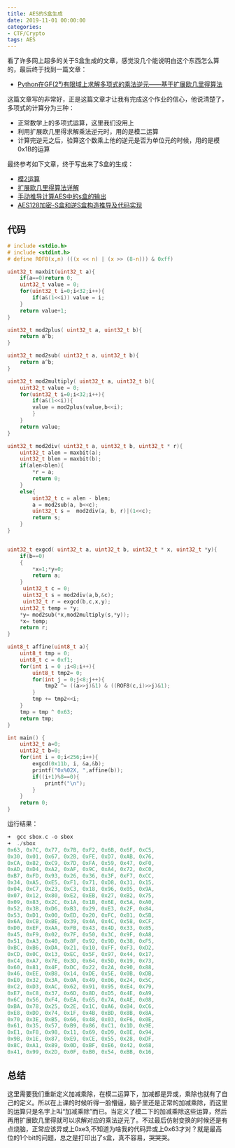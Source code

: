 ```yaml
---
title: AES的S盒生成
date: 2019-11-01 00:00:00
categories:
- CTF/Crypto
tags: AES
---
```


看了许多网上超多的关于S盒生成的文章，感觉没几个能说明白这个东西怎么算的，最后终于找到一篇文章：

- [Python在GF(2⁸)有限域上求解多项式的乘法逆元——基于扩展欧几里得算法](https://blog.csdn.net/weixin_40156933/article/details/83866348)

这篇文章写的非常好，正是这篇文章才让我有完成这个作业的信心，他说清楚了，多项式的计算分为三种：

- 正常数学上的多项式运算，这里我们没用上
- 利用扩展欧几里得求解乘法逆元时，用的是模二运算
- 计算完逆元之后，验算这个数乘上他的逆元是否为单位元的时候，用的是模0x1B的运算

最终参考如下文章，终于写出来了S盒的生成：

- [模2运算](https://baike.baidu.com/item/%E6%A8%A12%E8%BF%90%E7%AE%97/18556715)
- [扩展欧几里得算法详解](https://blog.csdn.net/destiny1507/article/details/81750874)
- [手动推导计算AES中的s盒的输出](https://blog.csdn.net/u011241780/article/details/80589273)
- [AES128加密-S盒和逆S盒构造推导及代码实现](https://blog.csdn.net/u011516178/article/details/81221646)

## 代码

```c
# include <stdio.h>
# include <stdint.h>
# define ROF8(x,n) (((x << n) | (x >> (8-n))) & 0xff)

uint32_t maxbit(uint32_t a){
    if(a==0)return 0;
    uint32_t value = 0;
    for(uint32_t i=0;i<32;i++){
        if(a&(1<<i)) value = i;
    }
    return value+1;
}

uint32_t mod2plus( uint32_t a, uint32_t b){
    return a^b;
}

uint32_t mod2sub( uint32_t a, uint32_t b){
    return a^b;
}

uint32_t mod2multiply( uint32_t a, uint32_t b){
    uint32_t value = 0;
    for(uint32_t i=0;i<32;i++){
        if(a&(1<<i)){
        value = mod2plus(value,b<<i);
        }
    }
    return value;
}

uint32_t mod2div( uint32_t a, uint32_t b, uint32_t * r){
    uint32_t alen = maxbit(a);
    uint32_t blen = maxbit(b);
    if(alen<blen){
        *r = a;
        return 0;
    }
    else{
        uint32_t c = alen - blen;
        a = mod2sub(a, b<<c);
        uint32_t s =  mod2div(a, b, r)|(1<<c);
        return s;
    }
}


uint32_t exgcd( uint32_t a, uint32_t b, uint32_t * x, uint32_t *y){
    if(b==0)
    {
        *x=1;*y=0;
        return a;
    }
     uint32_t c = 0;
     uint32_t s = mod2div(a,b,&c);
     uint32_t r = exgcd(b,c,x,y);
    uint32_t temp = *y;
    *y= mod2sub(*x,mod2multiply(s,*y));
    *x= temp;
    return r;
}

uint8_t affine(uint8_t a){
    uint8_t tmp = 0;
    uint8_t c = 0xf1;
    for(int i = 0 ;i<8;i++){
        uint8_t tmp2= 0;
        for(int j = 0;j<8;j++){
            tmp2 ^= ((a>>j)&1) & ((ROF8(c,i)>>j)&1);
        }
        tmp += tmp2<<i;
    }
    tmp = tmp ^ 0x63;
    return tmp;
}

int main() {
    uint32_t a=0;
    uint32_t b=0;
    for(int i = 0;i<256;i++){
        exgcd(0x11b, i, &a,&b);
        printf("0x%02X, ",affine(b));
        if((i+1)%8==0){
            printf("\n");
        }
    }
    return 0;
}
```

运行结果：

```c
➜  gcc sbox.c -o sbox
➜  ./sbox
0x63, 0x7C, 0x77, 0x7B, 0xF2, 0x6B, 0x6F, 0xC5, 
0x30, 0x01, 0x67, 0x2B, 0xFE, 0xD7, 0xAB, 0x76, 
0xCA, 0x82, 0xC9, 0x7D, 0xFA, 0x59, 0x47, 0xF0, 
0xAD, 0xD4, 0xA2, 0xAF, 0x9C, 0xA4, 0x72, 0xC0, 
0xB7, 0xFD, 0x93, 0x26, 0x36, 0x3F, 0xF7, 0xCC, 
0x34, 0xA5, 0xE5, 0xF1, 0x71, 0xD8, 0x31, 0x15, 
0x04, 0xC7, 0x23, 0xC3, 0x18, 0x96, 0x05, 0x9A, 
0x07, 0x12, 0x80, 0xE2, 0xEB, 0x27, 0xB2, 0x75, 
0x09, 0x83, 0x2C, 0x1A, 0x1B, 0x6E, 0x5A, 0xA0, 
0x52, 0x3B, 0xD6, 0xB3, 0x29, 0xE3, 0x2F, 0x84, 
0x53, 0xD1, 0x00, 0xED, 0x20, 0xFC, 0xB1, 0x5B, 
0x6A, 0xCB, 0xBE, 0x39, 0x4A, 0x4C, 0x58, 0xCF, 
0xD0, 0xEF, 0xAA, 0xFB, 0x43, 0x4D, 0x33, 0x85, 
0x45, 0xF9, 0x02, 0x7F, 0x50, 0x3C, 0x9F, 0xA8, 
0x51, 0xA3, 0x40, 0x8F, 0x92, 0x9D, 0x38, 0xF5, 
0xBC, 0xB6, 0xDA, 0x21, 0x10, 0xFF, 0xF3, 0xD2, 
0xCD, 0x0C, 0x13, 0xEC, 0x5F, 0x97, 0x44, 0x17, 
0xC4, 0xA7, 0x7E, 0x3D, 0x64, 0x5D, 0x19, 0x73, 
0x60, 0x81, 0x4F, 0xDC, 0x22, 0x2A, 0x90, 0x88, 
0x46, 0xEE, 0xB8, 0x14, 0xDE, 0x5E, 0x0B, 0xDB, 
0xE0, 0x32, 0x3A, 0x0A, 0x49, 0x06, 0x24, 0x5C, 
0xC2, 0xD3, 0xAC, 0x62, 0x91, 0x95, 0xE4, 0x79, 
0xE7, 0xC8, 0x37, 0x6D, 0x8D, 0xD5, 0x4E, 0xA9, 
0x6C, 0x56, 0xF4, 0xEA, 0x65, 0x7A, 0xAE, 0x08, 
0xBA, 0x78, 0x25, 0x2E, 0x1C, 0xA6, 0xB4, 0xC6, 
0xE8, 0xDD, 0x74, 0x1F, 0x4B, 0xBD, 0x8B, 0x8A, 
0x70, 0x3E, 0xB5, 0x66, 0x48, 0x03, 0xF6, 0x0E, 
0x61, 0x35, 0x57, 0xB9, 0x86, 0xC1, 0x1D, 0x9E, 
0xE1, 0xF8, 0x98, 0x11, 0x69, 0xD9, 0x8E, 0x94, 
0x9B, 0x1E, 0x87, 0xE9, 0xCE, 0x55, 0x28, 0xDF, 
0x8C, 0xA1, 0x89, 0x0D, 0xBF, 0xE6, 0x42, 0x68, 
0x41, 0x99, 0x2D, 0x0F, 0xB0, 0x54, 0xBB, 0x16, 

```

## 总结

这里需要我们重新定义加减乘除，在模二运算下，加减都是异或，乘除也就有了自己的定义。所以在上课的时候听得一脸懵逼，脑子里还是正常的加减乘除，而这里的运算只是名字上叫“加减乘除”而已。当定义了模二下的加减乘除这些运算，然后再用扩展欧几里得就可以求解对应的乘法逆元了。不过最后仿射变换的时候还是有点烧脑，正常应该异或上0xe3,不知道为啥我的代码异或上0x63才对？就是最高位的1个bit的问题，总之是打印出了s盒，真不容易，哭哭哭。